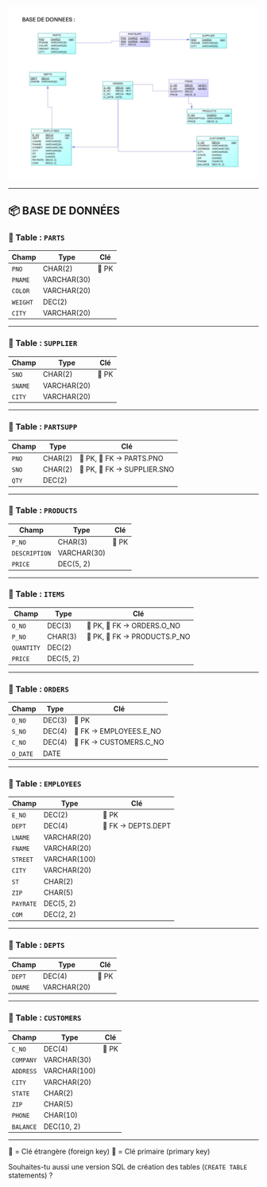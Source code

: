 ![alt text](image.png)

---

## 📦 BASE DE DONNÉES

### 🧩 Table : `PARTS`

| Champ    | Type        | Clé   |
| -------- | ----------- | ----- |
| `PNO`    | CHAR(2)     | 🔑 PK |
| `PNAME`  | VARCHAR(30) |       |
| `COLOR`  | VARCHAR(20) |       |
| `WEIGHT` | DEC(2)      |       |
| `CITY`   | VARCHAR(20) |       |

---

### 🧩 Table : `SUPPLIER`

| Champ   | Type        | Clé   |
| ------- | ----------- | ----- |
| `SNO`   | CHAR(2)     | 🔑 PK |
| `SNAME` | VARCHAR(20) |       |
| `CITY`  | VARCHAR(20) |       |

---

### 🔗 Table : `PARTSUPP`

| Champ | Type    | Clé                         |
| ----- | ------- | --------------------------- |
| `PNO` | CHAR(2) | 🔑 PK, 🔗 FK → PARTS.PNO    |
| `SNO` | CHAR(2) | 🔑 PK, 🔗 FK → SUPPLIER.SNO |
| `QTY` | DEC(2)  |                             |

---

### 🧩 Table : `PRODUCTS`

| Champ         | Type        | Clé   |
| ------------- | ----------- | ----- |
| `P_NO`        | CHAR(3)     | 🔑 PK |
| `DESCRIPTION` | VARCHAR(30) |       |
| `PRICE`       | DEC(5, 2)   |       |

---

### 🔗 Table : `ITEMS`

| Champ      | Type      | Clé                           |
| ---------- | --------- | ----------------------------- |
| `O_NO`     | DEC(3)    | 🔑 PK, 🔗 FK → ORDERS.O\_NO   |
| `P_NO`     | CHAR(3)   | 🔑 PK, 🔗 FK → PRODUCTS.P\_NO |
| `QUANTITY` | DEC(2)    |                               |
| `PRICE`    | DEC(5, 2) |                               |

---

### 🧾 Table : `ORDERS`

| Champ    | Type   | Clé                     |
| -------- | ------ | ----------------------- |
| `O_NO`   | DEC(3) | 🔑 PK                   |
| `S_NO`   | DEC(4) | 🔗 FK → EMPLOYEES.E\_NO |
| `C_NO`   | DEC(4) | 🔗 FK → CUSTOMERS.C\_NO |
| `O_DATE` | DATE   |                         |

---

### 🧩 Table : `EMPLOYEES`

| Champ     | Type         | Clé                |
| --------- | ------------ | ------------------ |
| `E_NO`    | DEC(2)       | 🔑 PK              |
| `DEPT`    | DEC(4)       | 🔗 FK → DEPTS.DEPT |
| `LNAME`   | VARCHAR(20)  |                    |
| `FNAME`   | VARCHAR(20)  |                    |
| `STREET`  | VARCHAR(100) |                    |
| `CITY`    | VARCHAR(20)  |                    |
| `ST`      | CHAR(2)      |                    |
| `ZIP`     | CHAR(5)      |                    |
| `PAYRATE` | DEC(5, 2)    |                    |
| `COM`     | DEC(2, 2)    |                    |

---

### 🏢 Table : `DEPTS`

| Champ   | Type        | Clé   |
| ------- | ----------- | ----- |
| `DEPT`  | DEC(4)      | 🔑 PK |
| `DNAME` | VARCHAR(20) |       |

---

### 👥 Table : `CUSTOMERS`

| Champ     | Type         | Clé   |
| --------- | ------------ | ----- |
| `C_NO`    | DEC(4)       | 🔑 PK |
| `COMPANY` | VARCHAR(30)  |       |
| `ADDRESS` | VARCHAR(100) |       |
| `CITY`    | VARCHAR(20)  |       |
| `STATE`   | CHAR(2)      |       |
| `ZIP`     | CHAR(5)      |       |
| `PHONE`   | CHAR(10)     |       |
| `BALANCE` | DEC(10, 2)   |       |

---

🔗 = Clé étrangère (foreign key)
🔑 = Clé primaire (primary key)

Souhaites-tu aussi une version SQL de création des tables (`CREATE TABLE` statements) ?
